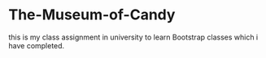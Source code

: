 # The-Museum-of-Candy
this is my class assignment in university to learn Bootstrap classes which i have completed.

